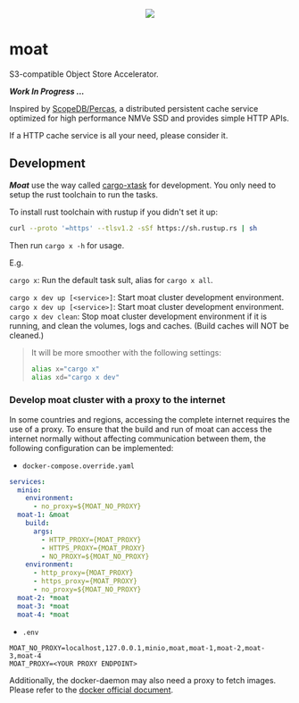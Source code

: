 <p align="center">
    <img src="https://raw.githubusercontent.com/mrcroxx/moat/main/etc/logo/slogan.svg" />
</p>

# moat

S3-compatible Object Store Accelerator.

***Work In Progress ...***

Inspired by [ScopeDB/Percas](https://github.com/scopedb/percas), a distributed persistent cache service optimized for high performance NMVe SSD and provides simple HTTP APIs.

If a HTTP cache service is all your need, please consider it.

## Development

***Moat*** use the way called [cargo-xtask](https://github.com/matklad/cargo-xtask) for development. You only need to setup the rust toolchain to run the tasks.

To install rust toolchain with rustup if you didn't set it up:

```sh
curl --proto '=https' --tlsv1.2 -sSf https://sh.rustup.rs | sh
```

Then run `cargo x -h` for usage.

E.g.

`cargo x`: Run the default task sult, alias for `cargo x all`.

`cargo x dev up [<service>]`: Start moat cluster development environment.
`cargo x dev up [<service>]`: Start moat cluster development environment.
`cargo x dev clean`: Stop moat cluster development environment if it is running, and clean the volumes, logs and caches. (Build caches will NOT be cleaned.)

> It will be more smoother with the following settings:
>
> ```sh
> alias x="cargo x"
> alias xd="cargo x dev"
> ```

### Develop moat cluster with a proxy to the internet

In some countries and regions, accessing the complete internet requires the use of a proxy. To ensure that the build and run of moat can access the internet normally without affecting communication between them, the following configuration can be implemented:

- `docker-compose.override.yaml`

```yaml
services:
  minio:
    environment:
      - no_proxy=${MOAT_NO_PROXY}
  moat-1: &moat
    build:
      args:
        - HTTP_PROXY={MOAT_PROXY}
        - HTTPS_PROXY={MOAT_PROXY}
        - NO_PROXY=${MOAT_NO_PROXY}
    environment:
      - http_proxy={MOAT_PROXY}
      - https_proxy={MOAT_PROXY}
      - no_proxy=${MOAT_NO_PROXY}
  moat-2: *moat
  moat-3: *moat
  moat-4: *moat
```

- `.env`

```properties
MOAT_NO_PROXY=localhost,127.0.0.1,minio,moat,moat-1,moat-2,moat-3,moat-4
MOAT_PROXY=<YOUR PROXY ENDPOINT>
```

Additionally, the docker-daemon may also need a proxy to fetch images. Please refer to the [docker official document](https://docs.docker.com/engine/cli/proxy/).